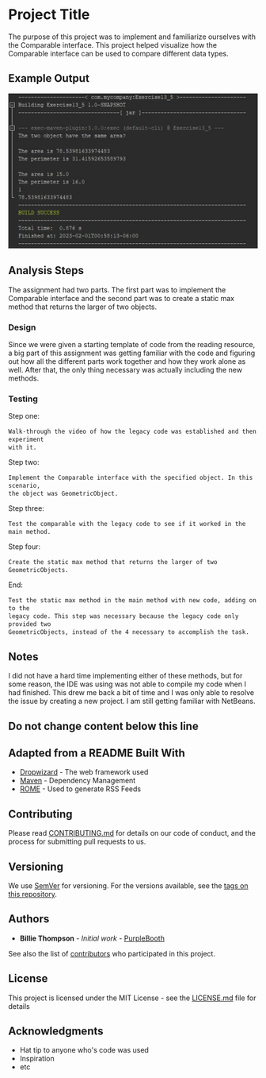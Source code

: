 # Project Title

The purpose of this project was to implement and familiarize ourselves with the 
Comparable interface. This project helped visualize how the Comparable interface
can be used to compare different data types.

## Example Output

![Sample Output](README.jpg)

## Analysis Steps

The assignment had two parts. The first part was to implement the Comparable
interface and the second part was to create a static max method that returns the
larger of two objects. 

### Design

Since we were given a starting template of code from the reading resource, a big
part of this assignment was getting familiar with the code and figuring out how 
all the different parts work together and how they work alone as well. After that, 
the only thing necessary was actually including the new methods.

### Testing

Step one: 

```
Walk-through the video of how the legacy code was established and then experiment
with it.
```
Step two:

```
Implement the Comparable interface with the specified object. In this scenario,
the object was GeometricObject.
```
Step three:

```
Test the comparable with the legacy code to see if it worked in the main method.
```
Step four: 

```
Create the static max method that returns the larger of two GeometricObjects.
```

End:

```
Test the static max method in the main method with new code, adding on to the 
legacy code. This step was necessary because the legacy code only provided two 
GeometricObjects, instead of the 4 necessary to accomplish the task.
```

## Notes

I did not have a hard time implementing either of these methods, but for some reason, 
the IDE was using was not able to compile my code when I had finished. This drew me 
back a bit of time and I was only able to resolve the issue by creating a new project. 
I am still getting familiar with NetBeans. 

## Do not change content below this line
## Adapted from a README Built With

* [Dropwizard](http://www.dropwizard.io/1.0.2/docs/) - The web framework used
* [Maven](https://maven.apache.org/) - Dependency Management
* [ROME](https://rometools.github.io/rome/) - Used to generate RSS Feeds

## Contributing

Please read [CONTRIBUTING.md](https://gist.github.com/PurpleBooth/b24679402957c63ec426) for details on our code of conduct, and the process for submitting pull requests to us.

## Versioning

We use [SemVer](http://semver.org/) for versioning. For the versions available, see the [tags on this repository](https://github.com/your/project/tags). 

## Authors

* **Billie Thompson** - *Initial work* - [PurpleBooth](https://github.com/PurpleBooth)

See also the list of [contributors](https://github.com/your/project/contributors) who participated in this project.

## License

This project is licensed under the MIT License - see the [LICENSE.md](LICENSE.md) file for details

## Acknowledgments

* Hat tip to anyone who's code was used
* Inspiration
* etc
